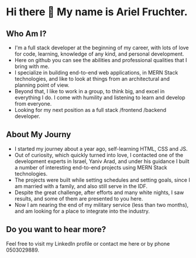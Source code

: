 # Hi there 👋 My name is Ariel Fruchter.
## Who Am I?
- I'm a full stack developer at the beginning of my career, with lots of love for code, learning, knowledge of any kind, and personal development.
- Here on github you can see the abilities and professional qualities that I bring with me.
- I specialize in building end-to-end web applications, in MERN Stack technologies, and like to look at things from an architectural and planning point of view. 
- Beyond that, I like to work in a group, to think big, and excel in everything I do. I come with humility and listening to learn and develop from everyone.
- Looking for my next position as a full stack /frontend /backend developer.
## About My Journy 
- I started my journey about a year ago, self-learning HTML, CSS and JS. 
- Out of curiosity, which quickly turned into love, I contacted one of the development experts in Israel, Yaniv Arad, and under his guidance I built a number of interesting end-to-end projects using MERN Stack technologies.
- The projects were built while setting schedules and setting goals, since I am married with a family, and also still serve in the IDF.
- Despite the great challenge, after efforts and many white nights, I saw results, and some of them are presented to you here.
- Now I am nearing the end of my military service (less than two months), and am looking for a place to integrate into the industry.
## Do you want to hear more?
Feel free to visit my LinkedIn profile or contact me here or by phone 0503029889.

<!--
**ArielFruDev/ArielFruDev** is a ✨ _special_ ✨ repository because its `README.md` (this file) appears on your GitHub profile.

Here are some ideas to get you started:

- 🔭 I’m currently working on ...
- 🌱 I’m currently learning ...
- 👯 I’m looking to collaborate on ...
- 🤔 I’m looking for help with ...
- 💬 Ask me about ...
- 📫 How to reach me: ...
- 😄 Pronouns: ...
- ⚡ Fun fact: ...
-->
